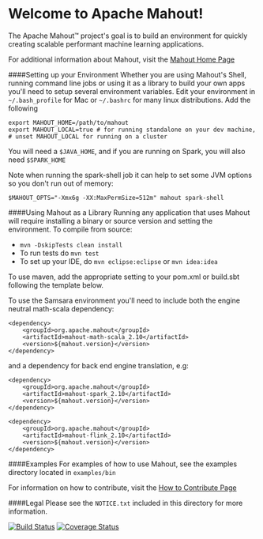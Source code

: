 Welcome to Apache Mahout!
===========
The Apache Mahout™ project's goal is to build an environment for quickly creating scalable performant machine learning applications.

For additional information about Mahout, visit the [Mahout Home Page](http://mahout.apache.org/)

####Setting up your Environment
Whether you are using Mahout's Shell, running command line jobs or using it as a library to build your own apps you'll need to setup several environment variables. Edit your environment in `~/.bash_profile` for Mac or `~/.bashrc` for many linux distributions. Add the following
```
export MAHOUT_HOME=/path/to/mahout
export MAHOUT_LOCAL=true # for running standalone on your dev machine, 
# unset MAHOUT_LOCAL for running on a cluster
```
You will need a `$JAVA_HOME`, and if you are running on Spark, you will also need `$SPARK_HOME`

Note when running the spark-shell job it can help to set some JVM options so you don't run out of memory:
```
$MAHOUT_OPTS="-Xmx6g -XX:MaxPermSize=512m" mahout spark-shell
```

####Using Mahout as a Library
Running any application that uses Mahout will require installing a binary or source version and setting the environment.
To compile from source:
* `mvn -DskipTests clean install`
* To run tests do `mvn test`
* To set up your IDE, do `mvn eclipse:eclipse` or `mvn idea:idea`

To use maven, add the appropriate setting to your pom.xml or build.sbt following the template below.


To use the Samsara environment you'll need to include both the engine neutral math-scala dependency:
```
<dependency>
    <groupId>org.apache.mahout</groupId>
    <artifactId>mahout-math-scala_2.10</artifactId>
    <version>${mahout.version}</version>
</dependency>
```
and a dependency for back end engine translation, e.g:
```
<dependency>
    <groupId>org.apache.mahout</groupId>
    <artifactId>mahout-spark_2.10</artifactId>
    <version>${mahout.version}</version>
</dependency>
```
```
<dependency>
    <groupId>org.apache.mahout</groupId>
    <artifactId>mahout-flink_2.10</artifactId>
    <version>${mahout.version}</version>
</dependency>
```

####Examples
For examples of how to use Mahout, see the examples directory located in `examples/bin`


For information on how to contribute, visit the [How to Contribute Page](https://mahout.apache.org/developers/how-to-contribute.html)
  

####Legal
Please see the `NOTICE.txt` included in this directory for more information.

[![Build Status](https://api.travis-ci.org/apache/mahout.svg?branch=master)](https://travis-ci.org/apache/mahout)
[![Coverage Status](https://coveralls.io/repos/github/apache/mahout/badge.svg?branch=master)](https://coveralls.io/github/apache/mahout?branch=master)